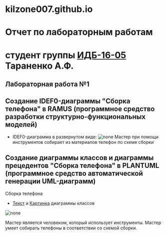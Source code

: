 # kilzone007.github.io

# Отчет по лабораторным работам
# студент группы [ИДБ-16-05](https://github.com/stankin/design-2018/wiki/list-idb-16-05) Тараненко А.Ф.

## Лабораторная работа №1

## Создание IDEF0-диаграммы "Сборка телефона" в RAMUS (программное средство разработки структурно-функциональных моделей)

- IDEF0-диаграмма в развернутом виде:
![none](https://github.com/kilzone007/kilzone007.github.io/blob/master/RAMUS(A0).png)
Мастер при помощи инструментов собирает из материалов телефон по схеме сборки

## Создание диаграммы классов и диаграммы прецедентов "Сборка телефона" в PLANTUML (программное средство автоматической генерации UML-диаграмм)
Сборка телефона
- [Текст](https://github.com/kilzone007/kilzone007.github.io/blob/master/PlantUML(text).txt) и [Картинка](https://github.com/kilzone007/kilzone007.github.io/blob/master/PlantUML.png) диаграммы классов

![none](https://github.com/kilzone007/kilzone007.github.io/blob/master/PlantUML.png)

Мастер является человеком, который использует инструменты. Мастер умеет собирать телефоны в соответствии со схемой сборки.


